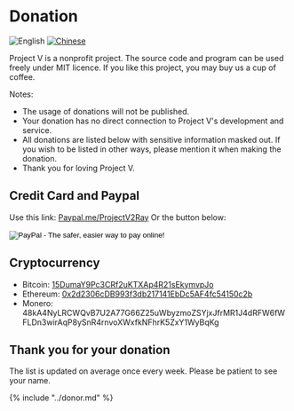 # Donation

![English](../resources/english.svg) [![Chinese](../resources/chinese.svg)](https://www.v2ray.com/chapter_00/02_donate.html)

Project V is a nonprofit project. The source code and program can be used freely under MIT licence. If you like this project, you may buy us a cup of coffee.

Notes:

* The usage of donations will not be published.
* Your donation has no direct connection to Project V's development and service.
* All donations are listed below with sensitive information masked out. If you wish to be listed in other ways, please mention it when making the donation.
* Thank you for loving Project V.

## Credit Card and Paypal

Use this link: [Paypal.me/ProjectV2Ray](https://www.paypal.me/ProjectV2Ray/25) Or the button below:

<form action="https://www.paypal.com/cgi-bin/webscr" method="post" target="_top">
<input type="hidden" name="cmd" value="_s-xclick">
<input type="hidden" name="hosted_button_id" value="4TU3UKYANT2WY">
<input type="image" src="https://www.paypalobjects.com/en_US/i/btn/btn_donate_LG.gif" border="0" name="submit" alt="PayPal - The safer, easier way to pay online!">
<img alt="" border="0" src="https://www.paypalobjects.com/en_US/i/scr/pixel.gif" width="1" height="1">
</form>

## Cryptocurrency

* Bitcoin: [15DumaY9Pc3CRf2uKTXAp4R21sEkymvpJo](https://blockchain.info/address/15DumaY9Pc3CRf2uKTXAp4R21sEkymvpJo)
* Ethereum: [0x2d2306cDB993f3db217141EbDc5AF4fc54150c2b](https://etherscan.io/address/0x2d2306cDB993f3db217141EbDc5AF4fc54150c2b)
* Monero: 48kA4NyLRCWQvB7U2A77G66Z25uWbyzmoZSYjxJfrMR1J4dRFW6fWFLDn3wirAqP8ySnR4rnvoXWxfkNFhrK5ZxY1WyBqKg

## Thank you for your donation

The list is updated on average once every week. Please be patient to see your name.

{% include "../donor.md" %}

